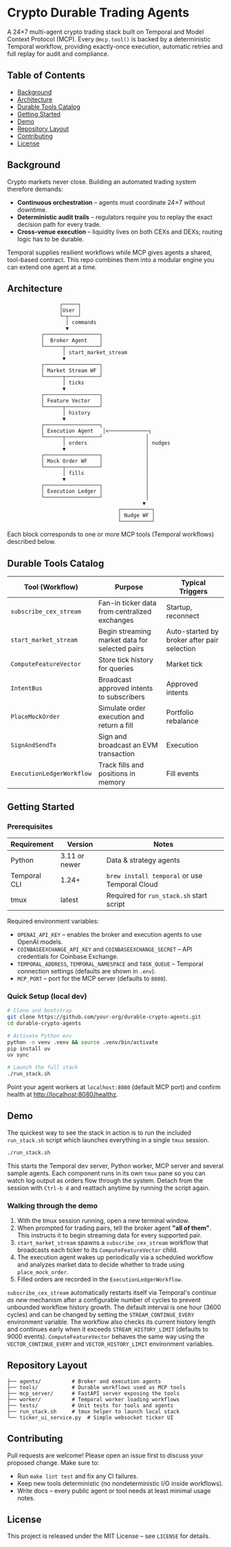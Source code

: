 # Crypto Durable Trading Agents

A 24×7 multi-agent crypto trading stack built on Temporal and Model Context Protocol (MCP). Every `@mcp.tool()` is backed by a deterministic Temporal workflow, providing exactly-once execution, automatic retries and full replay for audit and compliance.

## Table of Contents
- [Background](#background)
- [Architecture](#architecture)
- [Durable Tools Catalog](#durable-tools-catalog)
- [Getting Started](#getting-started)
- [Demo](#demo)
- [Repository Layout](#repository-layout)
- [Contributing](#contributing)
- [License](#license)

## Background
Crypto markets never close. Building an automated trading system therefore demands:

- **Continuous orchestration** – agents must coordinate 24×7 without downtime.
- **Deterministic audit trails** – regulators require you to replay the exact decision path for every trade.
- **Cross-venue execution** – liquidity lives on both CEXs and DEXs; routing logic has to be durable.

Temporal supplies resilient workflows while MCP gives agents a shared, tool-based contract. This repo combines them into a modular engine you can extend one agent at a time.

## Architecture
```
                 ┌─────┐
                 │User │
                 └─┬───┘
                   │ commands
                   ▼
           ┌──────────────────┐
           │  Broker Agent    │
           └──────┬───────────┘
                  │ start_market_stream
                  ▼
           ┌──────────────────┐
           │ Market Stream WF │
           └──────┬───────────┘
                  │ ticks
                  ▼
           ┌──────────────────┐
           │ Feature Vector   │
           └──────┬───────────┘
                  │ history
                  ▼
           ┌──────────────────┐
           │ Execution Agent   │<─────────────┐
           └──────┬───────────┘              │
                  │ orders                   │ nudges
                  ▼                          │
           ┌──────────────────┐              │
           │ Mock Order WF    │              │
           └──────┬───────────┘              │
                  │ fills                    │
                  ▼                          │
           ┌──────────────────┐              │
           │ Execution Ledger │              │
           └──────────────────┘              │
                                            ▼
                                    ┌──────────┐
                                    │ Nudge WF │
                                    └──────────┘
```
Each block corresponds to one or more MCP tools (Temporal workflows) described below.

## Durable Tools Catalog

| Tool (Workflow)            | Purpose                                                | Typical Triggers        |
|----------------------------|--------------------------------------------------------|-------------------------|
| `subscribe_cex_stream`   | Fan-in ticker data from centralized exchanges  | Startup, reconnect    |
| `start_market_stream`    | Begin streaming market data for selected pairs | Auto-started by broker after pair selection |
| `ComputeFeatureVector`   | Store tick history for queries                | Market tick           |
| `IntentBus`              | Broadcast approved intents to subscribers      | Approved intents      |
| `PlaceMockOrder`         | Simulate order execution and return a fill     | Portfolio rebalance   |
| `SignAndSendTx`          | Sign and broadcast an EVM transaction          | Execution             |
| `ExecutionLedgerWorkflow`| Track fills and positions in memory            | Fill events           |


## Getting Started

### Prerequisites

| Requirement  | Version      | Notes                                        |
|--------------|--------------|----------------------------------------------|
| Python       | 3.11 or newer| Data & strategy agents                       |
| Temporal CLI | 1.24+        | `brew install temporal` or use Temporal Cloud|
| tmux         | latest       | Required for `run_stack.sh` start script     |

Required environment variables:

- `OPENAI_API_KEY` – enables the broker and execution agents to use OpenAI models.
- `COINBASEEXCHANGE_API_KEY` and `COINBASEEXCHANGE_SECRET` – API credentials for Coinbase Exchange.
- `TEMPORAL_ADDRESS`, `TEMPORAL_NAMESPACE` and `TASK_QUEUE` – Temporal connection settings (defaults are shown in `.env`).
- `MCP_PORT` – port for the MCP server (defaults to `8080`).

### Quick Setup (local dev)
```bash
# Clone and bootstrap
git clone https://github.com/your-org/durable-crypto-agents.git
cd durable-crypto-agents

# Activate Python env
python -m venv .venv && source .venv/bin/activate
pip install uv
uv sync

# Launch the full stack
./run_stack.sh
```
Point your agent workers at `localhost:8080` (default MCP port) and confirm health at <http://localhost:8080/healthz>.

## Demo

The quickest way to see the stack in action is to run the included `run_stack.sh` script which launches everything in a single `tmux` session.

```bash
./run_stack.sh
```
This starts the Temporal dev server, Python worker, MCP server and several sample agents. Each component runs in its own `tmux` pane so you can watch log output as orders flow through the system. Detach from the session with `Ctrl-b d` and reattach anytime by running the script again.

### Walking through the demo
1. With the tmux session running, open a new terminal window.
2. When prompted for trading pairs, tell the broker agent **"all of them"**.
   This instructs it to begin streaming data for every supported pair.
3. `start_market_stream` spawns a `subscribe_cex_stream` workflow that
   broadcasts each ticker to its `ComputeFeatureVector` child.
4. The execution agent wakes up periodically via a scheduled workflow and
   analyzes market data to decide whether to trade using `place_mock_order`.
5. Filled orders are recorded in the
   `ExecutionLedgerWorkflow`.


`subscribe_cex_stream` automatically restarts itself via Temporal's *continue as new*
mechanism after a configurable number of cycles to prevent unbounded workflow
history growth. The default interval is one hour (3600 cycles) and can be
changed by setting the `STREAM_CONTINUE_EVERY` environment variable. The workflow
also checks its current history length and continues early when it exceeds
`STREAM_HISTORY_LIMIT` (defaults to 9000 events).
`ComputeFeatureVector` behaves the same way using the `VECTOR_CONTINUE_EVERY`
and `VECTOR_HISTORY_LIMIT` environment variables.

## Repository Layout
```
├── agents/          # Broker and execution agents
├── tools/           # Durable workflows used as MCP tools
├── mcp_server/      # FastAPI server exposing the tools
├── worker/          # Temporal worker loading workflows
├── tests/           # Unit tests for tools and agents
├── run_stack.sh     # tmux helper to launch local stack
└── ticker_ui_service.py  # Simple websocket ticker UI
```

## Contributing
Pull requests are welcome! Please open an issue first to discuss your proposed change. Make sure to:

- Run `make lint test` and fix any CI failures.
- Keep new tools deterministic (no nondeterministic I/O inside workflows).
- Write docs – every public agent or tool needs at least minimal usage notes.

## License

This project is released under the MIT License – see `LICENSE` for details.

